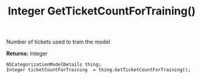 ﻿---
uid: crmscript_ref_NSCategorizationModelDetails_GetTicketCountForTraining
title: Integer GetTicketCountForTraining()
intellisense: NSCategorizationModelDetails.GetTicketCountForTraining
keywords: NSCategorizationModelDetails, GetTicketCountForTraining
so.topic: reference
---

Number of tickets used to train the model

**Returns:** Integer


```crmscript
NSCategorizationModelDetails thing;
Integer ticketCountForTraining  = thing.GetTicketCountForTraining();
```



